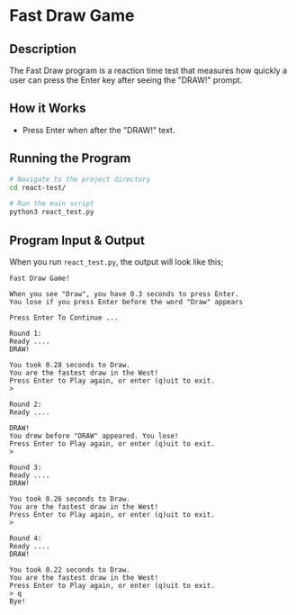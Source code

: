 # Fast Draw Game

## Description

The Fast Draw program is a reaction time test that measures how quickly a user can press the Enter key after seeing the "DRAW!" prompt.

## How it Works

- Press Enter when after the "DRAW!" text.

## Running the Program

```bash
# Navigate to the project directory
cd react-test/

# Run the main script
python3 react_test.py
```

## Program Input & Output

When you run `react_test.py`, the output will look like this;

```
Fast Draw Game!

When you see "Draw", you have 0.3 seconds to press Enter.
You lose if you press Enter before the word "Draw" appears
    
Press Enter To Continue ...

Round 1:
Ready ....
DRAW!

You took 0.28 seconds to Draw.
You are the fastest draw in the West!
Press Enter to Play again, or enter (q)uit to exit.
> 

Round 2:
Ready ....

DRAW!
You drew before "DRAW" appeared. You lose!
Press Enter to Play again, or enter (q)uit to exit.
> 

Round 3:
Ready ....
DRAW!

You took 0.26 seconds to Draw.
You are the fastest draw in the West!
Press Enter to Play again, or enter (q)uit to exit.
> 

Round 4:
Ready ....
DRAW!

You took 0.22 seconds to Draw.
You are the fastest draw in the West!
Press Enter to Play again, or enter (q)uit to exit.
> q
Bye!
```
